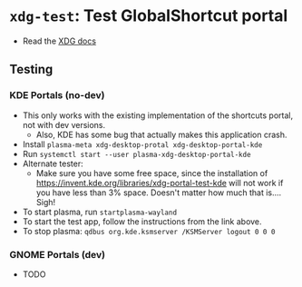 # `xdg-test`: Test GlobalShortcut portal

- Read the [XDG docs](https://flatpak.github.io/xdg-desktop-portal/docs/requests.html)

## Testing

### KDE Portals (no-dev)

- This only works with the existing implementation of the shortcuts portal, not with dev versions.
    - Also, KDE has some bug that actually makes this application crash.
- Install `plasma-meta xdg-desktop-protal xdg-desktop-portal-kde`
- Run `systemctl start --user plasma-xdg-desktop-portal-kde`
- Alternate tester:
    - Make sure you have some free space, since the installation of https://invent.kde.org/libraries/xdg-portal-test-kde will not work if you have less than 3% space. Doesn't matter how much that is.... Sigh!
- To start plasma, run `startplasma-wayland`
- To start the test app, follow the instructions from the link above.
- To stop plasma: `qdbus org.kde.ksmserver /KSMServer logout 0 0 0`

### GNOME Portals (dev)

- TODO
